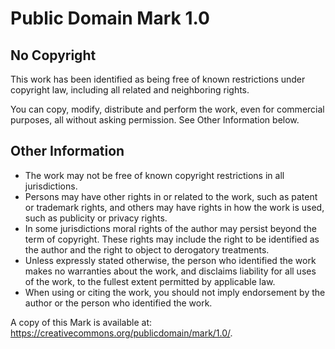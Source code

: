 Public Domain Mark 1.0
======================
No Copyright
------------
This work has been identified as being free of known restrictions under copyright law, including all related and neighboring rights.

You can copy, modify, distribute and perform the work, even for commercial purposes, all without asking permission. See Other Information below.

Other Information
-----------------
- The work may not be free of known copyright restrictions in all jurisdictions.
- Persons may have other rights in or related to the work, such as patent or trademark rights, and others may have rights in how the work is used, such as publicity or privacy rights.
- In some jurisdictions moral rights of the author may persist beyond the term of copyright. These rights may include the right to be identified as the author and the right to object to derogatory treatments.
- Unless expressly stated otherwise, the person who identified the work makes no warranties about the work, and disclaims liability for all uses of the work, to the fullest extent permitted by applicable law.
- When using or citing the work, you should not imply endorsement by the author or the person who identified the work.

A copy of this Mark is available at: <https://creativecommons.org/publicdomain/mark/1.0/>.
